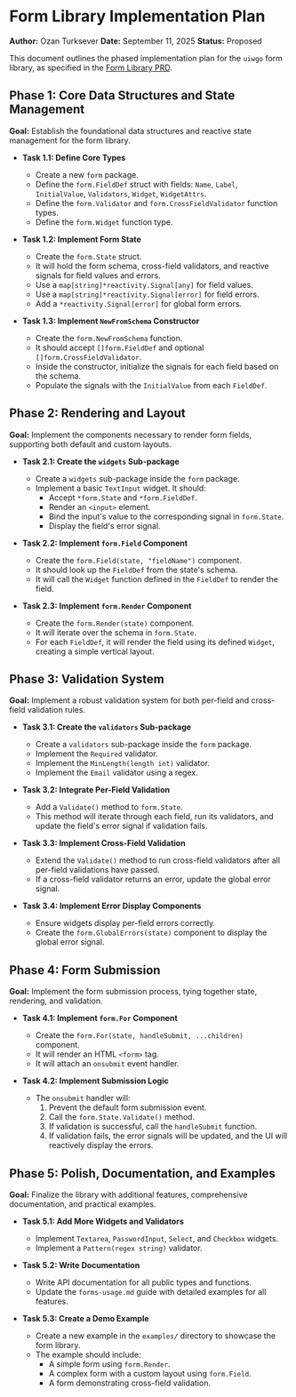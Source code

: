# Form Library Implementation Plan

**Author:** Ozan Turksever
**Date:** September 11, 2025
**Status:** Proposed

This document outlines the phased implementation plan for the `uiwgo` form library, as specified in the [Form Library PRD](forms-prd.md).

## Phase 1: Core Data Structures and State Management

**Goal:** Establish the foundational data structures and reactive state management for the form library.

*   **Task 1.1: Define Core Types**
    *   Create a new `form` package.
    *   Define the `form.FieldDef` struct with fields: `Name`, `Label`, `InitialValue`, `Validators`, `Widget`, `WidgetAttrs`.
    *   Define the `form.Validator` and `form.CrossFieldValidator` function types.
    *   Define the `form.Widget` function type.

*   **Task 1.2: Implement Form State**
    *   Create the `form.State` struct.
    *   It will hold the form schema, cross-field validators, and reactive signals for field values and errors.
    *   Use a `map[string]*reactivity.Signal[any]` for field values.
    *   Use a `map[string]*reactivity.Signal[error]` for field errors.
    *   Add a `*reactivity.Signal[error]` for global form errors.

*   **Task 1.3: Implement `NewFromSchema` Constructor**
    *   Create the `form.NewFromSchema` function.
    *   It should accept `[]form.FieldDef` and optional `[]form.CrossFieldValidator`.
    *   Inside the constructor, initialize the signals for each field based on the schema.
    *   Populate the signals with the `InitialValue` from each `FieldDef`.

## Phase 2: Rendering and Layout

**Goal:** Implement the components necessary to render form fields, supporting both default and custom layouts.

*   **Task 2.1: Create the `widgets` Sub-package**
    *   Create a `widgets` sub-package inside the `form` package.
    *   Implement a basic `TextInput` widget. It should:
        *   Accept `*form.State` and `*form.FieldDef`.
        *   Render an `<input>` element.
        *   Bind the input's value to the corresponding signal in `form.State`.
        *   Display the field's error signal.

*   **Task 2.2: Implement `form.Field` Component**
    *   Create the `form.Field(state, "fieldName")` component.
    *   It should look up the `FieldDef` from the state's schema.
    *   It will call the `Widget` function defined in the `FieldDef` to render the field.

*   **Task 2.3: Implement `form.Render` Component**
    *   Create the `form.Render(state)` component.
    *   It will iterate over the schema in `form.State`.
    *   For each `FieldDef`, it will render the field using its defined `Widget`, creating a simple vertical layout.

## Phase 3: Validation System

**Goal:** Implement a robust validation system for both per-field and cross-field validation rules.

*   **Task 3.1: Create the `validators` Sub-package**
    *   Create a `validators` sub-package inside the `form` package.
    *   Implement the `Required` validator.
    *   Implement the `MinLength(length int)` validator.
    *   Implement the `Email` validator using a regex.

*   **Task 3.2: Integrate Per-Field Validation**
    *   Add a `Validate()` method to `form.State`.
    *   This method will iterate through each field, run its validators, and update the field's error signal if validation fails.

*   **Task 3.3: Implement Cross-Field Validation**
    *   Extend the `Validate()` method to run cross-field validators after all per-field validations have passed.
    *   If a cross-field validator returns an error, update the global error signal.

*   **Task 3.4: Implement Error Display Components**
    *   Ensure widgets display per-field errors correctly.
    *   Create the `form.GlobalErrors(state)` component to display the global error signal.

## Phase 4: Form Submission

**Goal:** Implement the form submission process, tying together state, rendering, and validation.

*   **Task 4.1: Implement `form.For` Component**
    *   Create the `form.For(state, handleSubmit, ...children)` component.
    *   It will render an HTML `<form>` tag.
    *   It will attach an `onsubmit` event handler.

*   **Task 4.2: Implement Submission Logic**
    *   The `onsubmit` handler will:
        1.  Prevent the default form submission event.
        2.  Call the `form.State.Validate()` method.
        3.  If validation is successful, call the `handleSubmit` function.
        4.  If validation fails, the error signals will be updated, and the UI will reactively display the errors.

## Phase 5: Polish, Documentation, and Examples

**Goal:** Finalize the library with additional features, comprehensive documentation, and practical examples.

*   **Task 5.1: Add More Widgets and Validators**
    *   Implement `Textarea`, `PasswordInput`, `Select`, and `Checkbox` widgets.
    *   Implement a `Pattern(regex string)` validator.

*   **Task 5.2: Write Documentation**
    *   Write API documentation for all public types and functions.
    *   Update the `forms-usage.md` guide with detailed examples for all features.

*   **Task 5.3: Create a Demo Example**
    *   Create a new example in the `examples/` directory to showcase the form library.
    *   The example should include:
        *   A simple form using `form.Render`.
        *   A complex form with a custom layout using `form.Field`.
        *   A form demonstrating cross-field validation.
